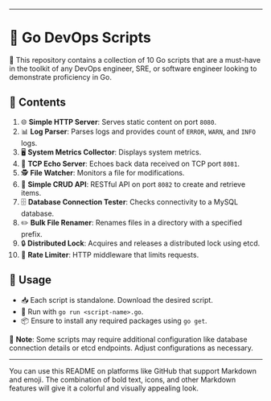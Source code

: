 
---

# 🚀 **Go DevOps Scripts**

🌈 This repository contains a collection of 10 Go scripts that are a must-have in the toolkit of any DevOps engineer, SRE, or software engineer looking to demonstrate proficiency in Go.

## 📜 **Contents**

1. 🌐 **Simple HTTP Server**: Serves static content on port `8080`.
2. 📊 **Log Parser**: Parses logs and provides count of `ERROR`, `WARN`, and `INFO` logs.
3. 🖥️ **System Metrics Collector**: Displays system metrics.
4. 🔄 **TCP Echo Server**: Echoes back data received on TCP port `8081`.
5. 🕵️ **File Watcher**: Monitors a file for modifications.
6. 🔗 **Simple CRUD API**: RESTful API on port `8082` to create and retrieve items.
7. 🗄️ **Database Connection Tester**: Checks connectivity to a MySQL database.
8. ✏️ **Bulk File Renamer**: Renames files in a directory with a specified prefix.
9. 🔒 **Distributed Lock**: Acquires and releases a distributed lock using etcd.
10. 🚦 **Rate Limiter**: HTTP middleware that limits requests.

## 🚀 **Usage**

- 📥 Each script is standalone. Download the desired script.
- 🏃 Run with `go run <script-name>.go`.
- 📦 Ensure to install any required packages using `go get`.

🔧 **Note**: Some scripts may require additional configuration like database connection details or etcd endpoints. Adjust configurations as necessary.

---

You can use this README on platforms like GitHub that support Markdown and emoji. The combination of bold text, icons, and other Markdown features will give it a colorful and visually appealing look.
